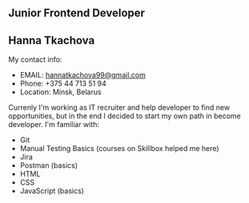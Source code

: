 ## Junior Frontend Developer 
## Hanna Tkachova 
My contact info:
* EMAIL: hannatkachova99@gmail.com
* Phone: +375 44 713 51 94 
* Location: Minsk, Belarus

Currenly I'm working as IT recruiter and help developer to find new opportunities, but in the end I decided to start my own path in become developer. I'm familiar with:
* Git
* Manual Testing Basics (courses on Skillbox helped me here)
* Jira
* Postman (basics)
* HTML
* CSS 
* JavaScript (basics)
